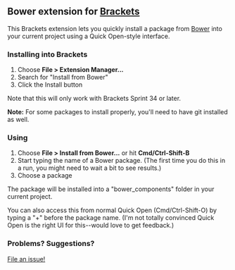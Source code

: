 ## Bower extension for [Brackets](http://brackets.io)

This Brackets extension lets you quickly install a package from [Bower](http://bower.io)
into your current project using a Quick Open-style interface.

### Installing into Brackets

1. Choose **File > Extension Manager...**
2. Search for "Install from Bower"
3. Click the Install button

Note that this will only work with Brackets Sprint 34 or later.

**Note:** For some packages to install properly, you'll need to have git installed as well.

### Using

1. Choose **File > Install from Bower...** or hit **Cmd/Ctrl-Shift-B**
2. Start typing the name of a Bower package. (The first time you do this in a run,
   you might need to wait a bit to see results.)
3. Choose a package

The package will be installed into a "bower_components" folder in your current project.

You can also access this from normal Quick Open (Cmd/Ctrl-Shift-O) by typing a "+" 
before the package name. (I'm not totally convinced Quick Open is the right UI for
this--would love to get feedback.)

### Problems? Suggestions?

[File an issue!](https://github.com/njx/brackets-bower/issues)
